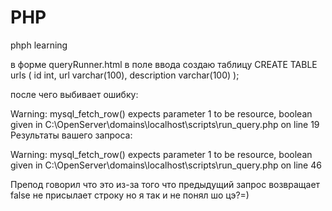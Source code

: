 # PHP
phph learning

в форме queryRunner.html
в поле ввода создаю таблицу
CREATE TABLE urls (
id int,
url varchar(100),
description varchar(100)
);

после чего выбивает ошибку:

Warning: mysql_fetch_row() expects parameter 1 to be resource, boolean given in C:\OpenServer\domains\localhost\scripts\run_query.php on line 19
Результаты вашего запроса:


Warning: mysql_fetch_row() expects parameter 1 to be resource, boolean given in C:\OpenServer\domains\localhost\scripts\run_query.php on line 46

Препод говорил что это из-за того что предыдущий запрос возвращает false не присылает строку но я так и не понял шо цэ?=)
